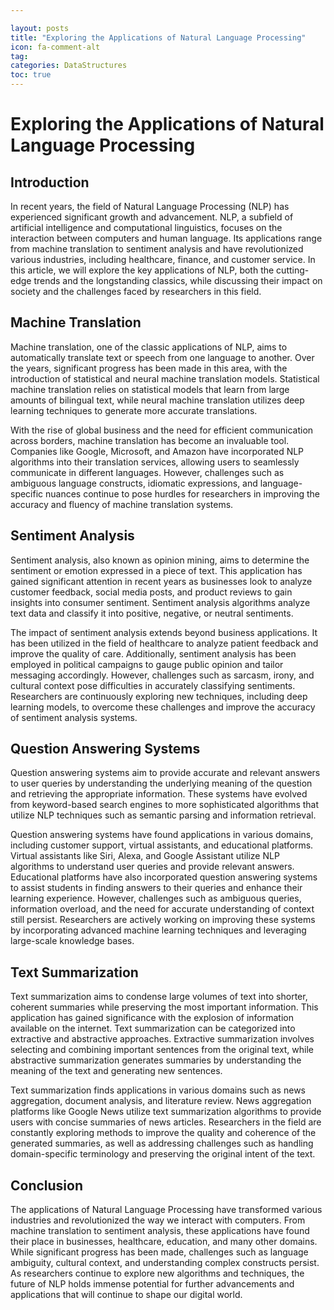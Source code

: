 ```yaml
---

layout: posts
title: "Exploring the Applications of Natural Language Processing"
icon: fa-comment-alt
tag:      
categories: DataStructures
toc: true
---
```




# Exploring the Applications of Natural Language Processing

## Introduction

In recent years, the field of Natural Language Processing (NLP) has experienced significant growth and advancement. NLP, a subfield of artificial intelligence and computational linguistics, focuses on the interaction between computers and human language. Its applications range from machine translation to sentiment analysis and have revolutionized various industries, including healthcare, finance, and customer service. In this article, we will explore the key applications of NLP, both the cutting-edge trends and the longstanding classics, while discussing their impact on society and the challenges faced by researchers in this field.

## Machine Translation

Machine translation, one of the classic applications of NLP, aims to automatically translate text or speech from one language to another. Over the years, significant progress has been made in this area, with the introduction of statistical and neural machine translation models. Statistical machine translation relies on statistical models that learn from large amounts of bilingual text, while neural machine translation utilizes deep learning techniques to generate more accurate translations.

With the rise of global business and the need for efficient communication across borders, machine translation has become an invaluable tool. Companies like Google, Microsoft, and Amazon have incorporated NLP algorithms into their translation services, allowing users to seamlessly communicate in different languages. However, challenges such as ambiguous language constructs, idiomatic expressions, and language-specific nuances continue to pose hurdles for researchers in improving the accuracy and fluency of machine translation systems.

## Sentiment Analysis

Sentiment analysis, also known as opinion mining, aims to determine the sentiment or emotion expressed in a piece of text. This application has gained significant attention in recent years as businesses look to analyze customer feedback, social media posts, and product reviews to gain insights into consumer sentiment. Sentiment analysis algorithms analyze text data and classify it into positive, negative, or neutral sentiments.

The impact of sentiment analysis extends beyond business applications. It has been utilized in the field of healthcare to analyze patient feedback and improve the quality of care. Additionally, sentiment analysis has been employed in political campaigns to gauge public opinion and tailor messaging accordingly. However, challenges such as sarcasm, irony, and cultural context pose difficulties in accurately classifying sentiments. Researchers are continuously exploring new techniques, including deep learning models, to overcome these challenges and improve the accuracy of sentiment analysis systems.

## Question Answering Systems

Question answering systems aim to provide accurate and relevant answers to user queries by understanding the underlying meaning of the question and retrieving the appropriate information. These systems have evolved from keyword-based search engines to more sophisticated algorithms that utilize NLP techniques such as semantic parsing and information retrieval.

Question answering systems have found applications in various domains, including customer support, virtual assistants, and educational platforms. Virtual assistants like Siri, Alexa, and Google Assistant utilize NLP algorithms to understand user queries and provide relevant answers. Educational platforms have also incorporated question answering systems to assist students in finding answers to their queries and enhance their learning experience. However, challenges such as ambiguous queries, information overload, and the need for accurate understanding of context still persist. Researchers are actively working on improving these systems by incorporating advanced machine learning techniques and leveraging large-scale knowledge bases.

## Text Summarization

Text summarization aims to condense large volumes of text into shorter, coherent summaries while preserving the most important information. This application has gained significance with the explosion of information available on the internet. Text summarization can be categorized into extractive and abstractive approaches. Extractive summarization involves selecting and combining important sentences from the original text, while abstractive summarization generates summaries by understanding the meaning of the text and generating new sentences.

Text summarization finds applications in various domains such as news aggregation, document analysis, and literature review. News aggregation platforms like Google News utilize text summarization algorithms to provide users with concise summaries of news articles. Researchers in the field are constantly exploring methods to improve the quality and coherence of the generated summaries, as well as addressing challenges such as handling domain-specific terminology and preserving the original intent of the text.

## Conclusion

The applications of Natural Language Processing have transformed various industries and revolutionized the way we interact with computers. From machine translation to sentiment analysis, these applications have found their place in businesses, healthcare, education, and many other domains. While significant progress has been made, challenges such as language ambiguity, cultural context, and understanding complex constructs persist. As researchers continue to explore new algorithms and techniques, the future of NLP holds immense potential for further advancements and applications that will continue to shape our digital world.